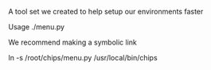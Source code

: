 A tool set we created to help setup our environments faster

Usage ./menu.py

We recommend making a symbolic link

ln -s /root/chips/menu.py /usr/local/bin/chips
